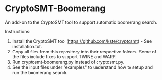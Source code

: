 # CryptoSMT-Boomerang
An add-on to the CryptoSMT tool to support automatic boomerang search.

Instructions:
1. Install the CryptoSMT tool (https://github.com/kste/cryptosmt) - See installation.txt.
2. Copy all files from this repository into their respective folders. Some of the files include fixes to support TWINE and WARP.
3. Run cryptosmt-boomerang.py instead of cryptosmt.py.
4. See the input files under "examples" to understand how to setup and run the boomerang search.
